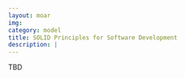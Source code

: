 ```yaml
---
layout: moar
img:
category: model
title: SOLID Principles for Software Development
description: |
---
```

TBD

